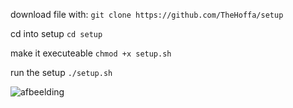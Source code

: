 download file with:
`git clone https://github.com/TheHoffa/setup`

cd into setup
`cd setup`

make it executeable
`chmod +x setup.sh`

run the setup
`./setup.sh`

![afbeelding](https://github.com/TheHoffa/setup/assets/136639877/b162d3a3-b4c5-476d-9236-cc32655176ae)

